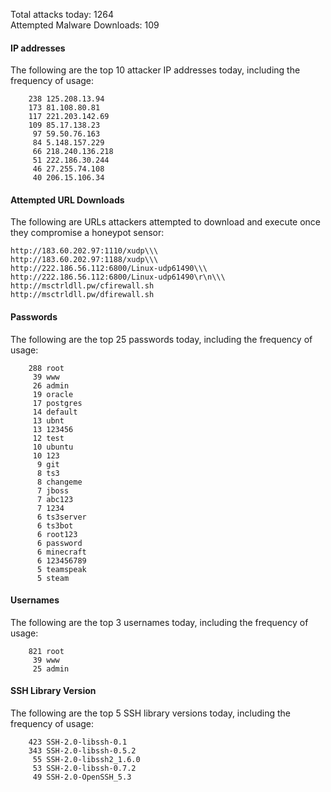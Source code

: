 Total attacks today: 1264  
Attempted Malware Downloads: 109 

#### IP addresses
The following are the top 10 attacker IP addresses today, including the frequency of usage:
```
    238 125.208.13.94
    173 81.108.80.81
    117 221.203.142.69
    109 85.17.138.23
     97 59.50.76.163
     84 5.148.157.229
     66 218.240.136.218
     51 222.186.30.244
     46 27.255.74.108
     40 206.15.106.34
```

#### Attempted URL Downloads
The following are URLs attackers attempted to download and execute once they compromise a honeypot sensor:
```
http://183.60.202.97:1110/xudp\\\
http://183.60.202.97:1188/xudp\\\
http://222.186.56.112:6800/Linux-udp61490\\\
http://222.186.56.112:6800/Linux-udp61490\r\n\\\
http://msctrldll.pw/cfirewall.sh
http://msctrldll.pw/dfirewall.sh
```

#### Passwords
The following are the top 25 passwords today, including the frequency of usage:
```
    288 root
     39 www
     26 admin
     19 oracle
     17 postgres
     14 default
     13 ubnt
     13 123456
     12 test
     10 ubuntu
     10 123
      9 git
      8 ts3
      8 changeme
      7 jboss
      7 abc123
      7 1234
      6 ts3server
      6 ts3bot
      6 root123
      6 password
      6 minecraft
      6 123456789
      5 teamspeak
      5 steam
```

#### Usernames
The following are the top 3 usernames today, including the frequency of usage:
```
    821 root
     39 www
     25 admin
```

#### SSH Library Version
The following are the top 5 SSH library versions today, including the frequency of usage:
```
    423 SSH-2.0-libssh-0.1
    343 SSH-2.0-libssh-0.5.2
     55 SSH-2.0-libssh2_1.6.0
     53 SSH-2.0-libssh-0.7.2
     49 SSH-2.0-OpenSSH_5.3
```
